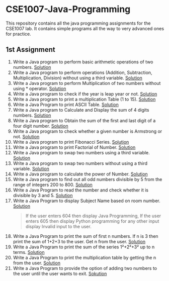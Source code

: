 # CSE1007-Java-Programming
This repository contains all the java programming assignments for the CSE1007 lab. It contains simple programs all the way to very advanced ones for practice.

## 1st Assignment
1. Write a Java program to perform basic arithmetic operations of two numbers. [Solution](https://github.com/Sanskrita2001/CSE1007-Java-Programming/blob/main/1st%20Assignment/arithmetic_operation.java)
2. Write a Java program to perform operations (Addition, Subtraction, Multiplication, Division) without using a third variable. [Solution](https://github.com/Sanskrita2001/CSE1007-Java-Programming/blob/main/1st%20Assignment/operations_without_third_variable.java)
3. Write a Java program to perform Multiplication of two numbers without using * operator. [Solution](https://github.com/Sanskrita2001/CSE1007-Java-Programming/blob/main/1st%20Assignment/multiplication.java)
4. Write a Java program to check if the year is leap year or not. [Solution](https://github.com/Sanskrita2001/CSE1007-Java-Programming/blob/main/1st%20Assignment/leap_year.java)
5. Write a Java program to print a multiplication Table (1 to 15). [Solution](https://github.com/Sanskrita2001/CSE1007-Java-Programming/blob/main/1st%20Assignment/multiplication_table.java)
6. Write a Java Program to print ASCII Table. [Solution](https://github.com/Sanskrita2001/CSE1007-Java-Programming/blob/main/1st%20Assignment/ASCII_Table.java)
7. Write a Java program to Calculate and Display the sum of 4 digits numbers. [Solution](https://github.com/Sanskrita2001/CSE1007-Java-Programming/blob/main/1st%20Assignment/sum_of_four_digits.java)
8. Write a Java program to Obtain the sum of the first and last digit of a four digit number. [Solution](https://github.com/Sanskrita2001/CSE1007-Java-Programming/blob/main/1st%20Assignment/sum_first_last.java)
9. Write a Java program to check whether a given number is Armstrong or not. [Solution](https://github.com/Sanskrita2001/CSE1007-Java-Programming/blob/main/1st%20Assignment/Armstrong.java)
10. Write a Java program to print Fibonacci Series. [Solution](https://github.com/Sanskrita2001/CSE1007-Java-Programming/blob/main/1st%20Assignment/Fibonacci_Series.java)
11. Write a Java program to print Factorial of Number. [Solution](https://github.com/Sanskrita2001/CSE1007-Java-Programming/blob/main/1st%20Assignment/Factorial.java)
12. Write a Java program to swap two numbers using a third variable. [Solution](https://github.com/Sanskrita2001/CSE1007-Java-Programming/blob/main/1st%20Assignment/Swap_two_numbers.java)
13. Write a Java program to swap two numbers without using a third variable. [Solution](https://github.com/Sanskrita2001/CSE1007-Java-Programming/blob/main/1st%20Assignment/Swap_withoud_third_variable.java)
14. Write a Java program to calculate the power of Number. [Solution](https://github.com/Sanskrita2001/CSE1007-Java-Programming/blob/main/1st%20Assignment/Power.java)
15. Write a Java program to find out all odd numbers divisible by 5 from the range of integers 200 to 800. [Solution](https://github.com/Sanskrita2001/CSE1007-Java-Programming/blob/main/1st%20Assignment/Odd_numbers.java)
16. Write a Java Program to read the number and check whether it is divisible by 3 and 5. [Solution](https://github.com/Sanskrita2001/CSE1007-Java-Programming/blob/main/1st%20Assignment/Divisible_by_3_and_5.java)
17. Write a Java Program to display Subject Name based on room number. [Solution](https://github.com/Sanskrita2001/CSE1007-Java-Programming/blob/main/1st%20Assignment/Subject_based_room.java)
    > If the user enters 604 then display Java Programming, If the user enters 605 then display Python programming for any other input display Invalid input to the user.
18. Write a Java Program to print the sum of first n numbers. If n is 3 then print the sum of 1+2+3 to the user. Get n from the user. [Solution](https://github.com/Sanskrita2001/CSE1007-Java-Programming/blob/main/1st%20Assignment/Sum_of_first_n_numbers.java)
19. Write a Java Program to print the sum of the series 1²+2²+3² up to n terms. [Solution](https://github.com/Sanskrita2001/CSE1007-Java-Programming/blob/main/1st%20Assignment/Sum_of_series.java)
20. Write a Java Program to print the multiplication table by getting the n from the user. [Solution](https://github.com/Sanskrita2001/CSE1007-Java-Programming/blob/main/1st%20Assignment/Multiplication_table_user.java)
21. Write a Java Program to provide the option of adding two numbers to the user until the user wants to exit. [Sokution](https://github.com/Sanskrita2001/CSE1007-Java-Programming/blob/main/1st%20Assignment/Add_until_user_exists.java)
